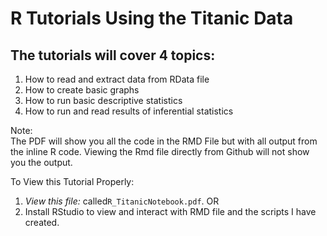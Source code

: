 # R Tutorials Using the Titanic Data

## The tutorials will cover 4 topics:
1.  How to read and extract data from RData file  
2.  How to create basic graphs   
3.  How to run basic descriptive statistics  
4.  How to run and read results of inferential statistics  


Note:  
The PDF will show you all the code in the RMD File but with all output from the inline R code.  Viewing the Rmd file directly from Github will not show you the output.  

To View this Tutorial Properly:
1.  _View this file:_ called`R_TitanicNotebook.pdf`.  OR
2.  Install RStudio to view and interact with RMD file and the scripts I have created.